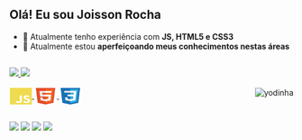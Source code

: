 ## Olá! Eu sou Joisson Rocha

- 🔭 Atualmente tenho experiência com **JS, HTML5 e CSS3**
- 🌱 Atualmente estou <!-- aprendendo --> **aperfeiçoando meus conhecimentos nestas áreas**

##
<!-- outro efeito -> midnight-purple -->
<div>
  <a href="https://github.com/strattegia1324">
  <img height="150em" src="https://github-readme-stats.vercel.app/api?username=strattegia1324&theme=midnight-purple"/>
  <img height="150em" src="https://github-readme-stats.vercel.app/api/top-langs/?username=strattegia1324&layout=compact&langs_count=7&theme=midnight-purple"/>
</div>
<div style="display: inline_block"><br>
  <img align="center" alt="Js" height="30" width="40" src="https://raw.githubusercontent.com/devicons/devicon/master/icons/javascript/javascript-plain.svg">
  <img align="center" alt="HTML" height="30" width="40" src="https://raw.githubusercontent.com/devicons/devicon/master/icons/html5/html5-original.svg">
  <img align="center" alt="CSS" height="30" width="40" src="https://raw.githubusercontent.com/devicons/devicon/master/icons/css3/css3-original.svg">
  <img align="right" alt="yodinha" src="https://media.discordapp.net/attachments/861650276519641109/879132176053051472/baby-yoda_1.gif">
</div>
  
  ##
  
<div> 
  <a href = "mailto:strattegiadev@gmail.com"><img src="https://img.shields.io/badge/-Gmail-C72F23?style=for-the-badge&logo=gmail&logoColor=white" target="_blank"></a>
  <a href = "https://instagram.com/strattegia0704"><img src="https://img.shields.io/badge/Instagram-CD3284?style=for-the-badge&logo=instagram&logoColor=white" target="_blank"></a> 
  <a href = "https://www.linkedin.com/in/joisson-victor-brand%C3%A3o-rocha-7515b8229/"><img src="https://img.shields.io/badge/Linkedin-00669C?style=for-the-badge&logo=linkedin&logoColor=white" target="_blank"></a>
  <a href = "https://twitter.com/strattegia0704"><img src="https://img.shields.io/badge/Twitter-1DA1F3?style=for-the-badge&logo=twitter&logoColor=white" target="_blank"></a>
</div>
